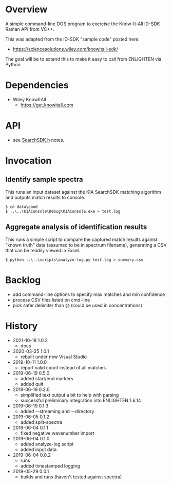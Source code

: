 # Overview

A simple command-line DOS program to exercise the Know-It-All ID-SDK Raman API from VC++.

This was adapted from the ID-SDK "sample code" posted here:

- https://sciencesolutions.wiley.com/knowitall-sdk/

The goal will be to extend this to make it easy to call from ENLIGHTEN via Python.

# Dependencies

- Wiley KnowItAll
    - https://get.knowitall.com 

# API

- see [SearchSDK.h](KIAConsole/SearchSDK.h) notes.

# Invocation

## Identify sample spectra

This runs an input dataset against the KIA SearchSDK matching algorithm and
outputs match results to console.

    $ cd data\good
    $ ..\..\KIAConsole\Debug\KIAConsole.exe > test.log

## Aggregate analysis of identification results

This runs a simple script to compare the captured match results against "known 
truth" data (assumed to be in spectrum filename), generating a CSV that can be 
readily viewed in Excel.

    $ python ..\..\scripts\analyze-log.py test.log > summary.csv

# Backlog

- add command-line options to specify max matches and min confidence
- process CSV files listed on cmd-line
- pick safer delimiter than @ (could be used in concentrations)

# History

- 2021-10-18 1.0.2
    - docs
- 2020-03-25 1.0.1
    - rebuilt under new Visual Studio
- 2019-10-11 1.0.0
    - report valid count instead of all matches
- 2019-06-19 0.5.0
    - added start/end markers
    - added quit
- 2019-06-19 0.2.0
    - simplified text output a bit to help with parsing
    - successful preliminary integration into ENLIGHTEN 1.6.14
- 2019-06-19 0.1.3
    - added --streaming and --directory
- 2019-06-05 0.1.2
    - added split-spectra
- 2019-06-04 0.1.1
    - fixed negative wavenumber import
- 2019-06-04 0.1.0
    - added analyze-log script
    - added input data
- 2019-06-04 0.0.2
    - runs
    - added timestamped logging
- 2019-05-29 0.0.1
    - builds and runs (haven't tested against spectra)
